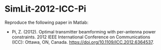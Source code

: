 # SimLit-2012-ICC-Pi

Reproduce the following paper in Matlab:

- Pi, Z. (2012). Optimal transmitter beamforming with per-antenna power constraints. 2012 IEEE International Conference on Communications (ICC): Ottawa, ON, Canada. https://doi.org/10.1109/ICC.2012.6364537.

